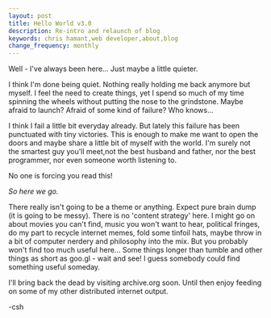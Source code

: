 ```yaml
---
layout: post
title: Hello World v3.0
description: Re-intro and relaunch of blog
keywords: chris hamant,web developer,about,blog
change_frequency: monthly
---
```


Well - I've always been here... Just maybe a little quieter.

I think I'm done being quiet. Nothing really holding me back anymore but myself. I feel the need to create things, yet I spend so much of my time spinning the wheels without putting the nose to the grindstone. Maybe afraid to launch? Afraid of some kind of failure? Who knows... 

I think I fail a little bit everyday already. But lately this failure has been punctuated with tiny victories. This is enough to make me want to open the doors and maybe share a little bit of myself with the world. I'm surely not the smartest guy you'll meet,not the best husband and father, nor the best programmer, nor even someone worth listening to.

No one is forcing you read this!

*So here we go.*

There really isn't going to be a theme or anything. Expect pure brain dump (it is going to be messy). There is no 'content strategy' here. I might go on about movies you can't find, music you won't want to hear, political fringes, do my part to recycle internet memes, fold some tinfoil hats, maybe throw in a bit of computer nerdery and philosophy into the mix. But you probably won't find too much useful here... Some things longer than tumble and other things as short as goo.gl - wait and see! I guess somebody could find something useful someday.

I'll bring back the dead by visiting archive.org soon. Until then enjoy feeding on some of my other distributed internet output.

-csh
